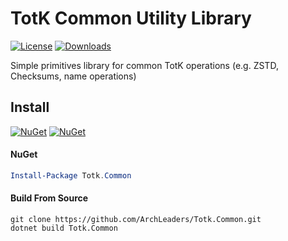 # TotK Common Utility Library

[![License](https://img.shields.io/badge/License-MIT-blue.svg)](https://github.com/ArchLeaders/Totk.Common/blob/master/License.md) [![Downloads](https://img.shields.io/github/downloads/ArchLeaders/Totk.Common/total)](https://github.com/ArchLeaders/Totk.Common/releases)

Simple primitives library for common TotK operations (e.g. ZSTD, Checksums, name operations)

## Install

[![NuGet](https://img.shields.io/nuget/v/Totk.Common.svg)](https://www.nuget.org/packages/Totk.Common) [![NuGet](https://img.shields.io/nuget/dt/Totk.Common.svg)](https://www.nuget.org/packages/Totk.Common)

#### NuGet
```powershell
Install-Package Totk.Common
```

#### Build From Source
```batch
git clone https://github.com/ArchLeaders/Totk.Common.git
dotnet build Totk.Common
```